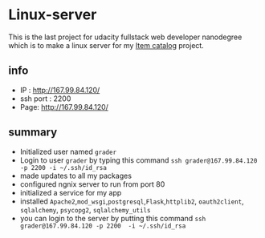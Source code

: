 # Linux-server
This is the last project for udacity fullstack web developer nanodegree which is to make a linux server for my [Item catalog](https://github.com/ehabel-kady/Item-Catalog) project.
## info
- IP : http://167.99.84.120/
- ssh port : 2200
- Page: http://167.99.84.120/

## summary
- Initialized user named `grader` 
- Login to user `grader` by typing this command `ssh grader@167.99.84.120 -p 2200 -i ~/.ssh/id_rsa`
- made updates to all my packages
- configured ngnix server to run from port 80 
- initialized a service for my app
- installed `Apache2`,`mod_wsgi`,`postgresql`,`Flask`,`httplib2`, `oauth2client`, `sqlalchemy`, `psycopg2`, `sqlalchemy_utils`
- you can login to the server by putting this command `ssh grader@167.99.84.120 -p 2200  -i ~/.ssh/id_rsa`
